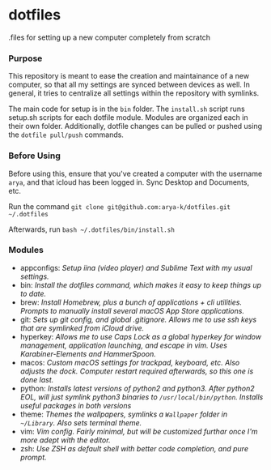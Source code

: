 # dotfiles
.files for setting up a new computer completely from scratch

### Purpose
This repository is meant to ease the creation and maintainance of a new computer, so that all my settings are synced between devices as well. In general, it tries to centralize all settings within the repository with symlinks.

The main code for setup is in the `bin` folder. The `install.sh` script runs setup.sh scripts for each dotfile module. Modules are organized each in their own folder. Additionally, dotfile changes can be pulled or pushed using the `dotfile pull/push` commands.

### Before Using
Before using this, ensure that you've created a computer with the username `arya`, and that icloud has been logged in. Sync Desktop and Documents, etc.

Run the command `git clone git@github.com:arya-k/dotfiles.git ~/.dotfiles`

Afterwards, run `bash ~/.dotfiles/bin/install.sh`

### Modules
 - appconfigs: *Setup iina (video player) and Sublime Text with my usual settings.*
 - bin: *Install the dotfiles command, which makes it easy to keep things up to date.*
 - brew: *Install Homebrew, plus a bunch of applications + cli utilities. Prompts to manually install several macOS App Store applications.*
 - git: *Sets up git config, and global .gitignore. Allows me to use ssh keys that are symlinked from iCloud drive.*
 - hyperkey: *Allows me to use Caps Lock as a global hyperkey for window management, application launching, and escape in vim. Uses Karabiner-Elements and HammerSpoon.*
 - macos: *Custom macOS settings for trackpad, keyboard, etc. Also adjusts the dock. Computer restart required afterwards, so this one is done last.*
 - python: *Installs latest versions of python2 and python3. After python2 EOL, will just symlink python3 binaries to `/usr/local/bin/python`. Installs useful packages in both versions*
 - theme: *Themes the wallpapers, symlinks a `Wallpaper` folder in `~/Library`. Also sets terminal theme.*
 - vim: *Vim config. Fairly minimal, but will be customized furthar once I'm more adept with the editor.*
 - zsh: *Use ZSH as default shell with better code completion, and pure prompt.*
